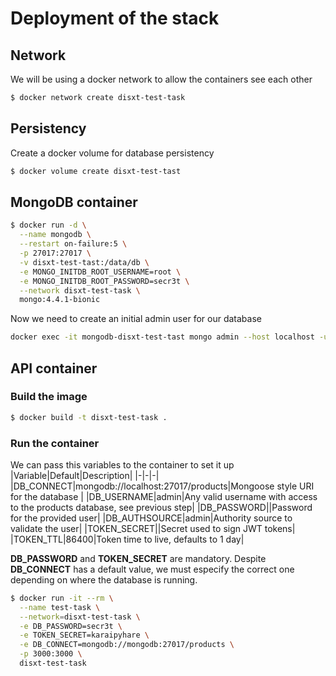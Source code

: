 # Deployment of the stack

## Network
We will be using a docker network to allow the containers see each other
```bash
$ docker network create disxt-test-task
```

## Persistency
Create a docker volume for database persistency
```bash
$ docker volume create disxt-test-tast
```

## MongoDB container
```bash
$ docker run -d \
  --name mongodb \
  --restart on-failure:5 \
  -p 27017:27017 \
  -v disxt-test-tast:/data/db \
  -e MONGO_INITDB_ROOT_USERNAME=root \
  -e MONGO_INITDB_ROOT_PASSWORD=secr3t \
  --network disxt-test-task \
  mongo:4.4.1-bionic
```
Now we need to create an initial admin user for our database
```bash
docker exec -it mongodb-disxt-test-tast mongo admin --host localhost -u root -p secr3t --eval "db.createUser({user: 'admin', pwd: 'secr3t', roles: [{role: 'readWrite', db: 'products'}]});
```


## API container
### Build the image
```bash
$ docker build -t disxt-test-task .
```

### Run the container
We can pass this variables to the container to set it up
|Variable|Default|Description|
|-|-|-|
|DB_CONNECT|mongodb://localhost:27017/products|Mongoose style URI for the database |
|DB_USERNAME|admin|Any valid username with access to the products database, see previous step|
|DB_PASSWORD||Password for the provided user|
|DB_AUTHSOURCE|admin|Authority source to validate the user|
|TOKEN_SECRET||Secret used to sign JWT tokens|
|TOKEN_TTL|86400|Token time to live, defaults to 1 day|

**DB_PASSWORD** and **TOKEN_SECRET** are mandatory. Despite **DB_CONNECT** has a default value, we must especify the correct one depending on where the database is running.

```bash
$ docker run -it --rm \
  --name test-task \
  --network=disxt-test-task \
  -e DB_PASSWORD=secr3t \
  -e TOKEN_SECRET=karaipyhare \
  -e DB_CONNECT=mongodb://mongodb:27017/products \
  -p 3000:3000 \
  disxt-test-task
```
